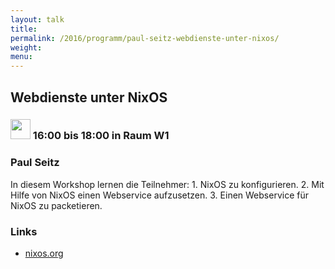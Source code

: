 ```yaml
---
layout: talk
title:
permalink: /2016/programm/paul-seitz-webdienste-unter-nixos/
weight:
menu:
---
```

## Webdienste unter NixOS

### <img height = "32" src="../../../images/workshop.svg"> 16:00 bis 18:00 in Raum W1

### Paul Seitz

In diesem Workshop lernen die Teilnehmer: 1. NixOS zu konfigurieren. 2. Mit Hilfe von NixOS einen Webservice aufzusetzen. 3. Einen Webservice für NixOS zu packetieren.

### Links

- <a href="nixos.org" target="_blank">nixos.org</a>
